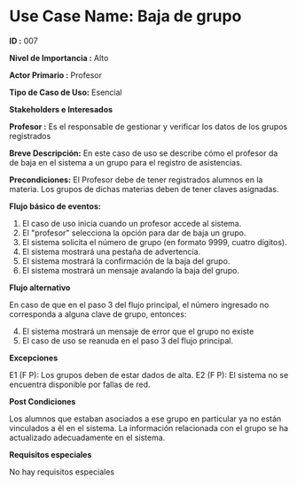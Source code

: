 # Use Case Name: Baja de grupo

**ID :** 007

**Nivel de Importancia :** Alto

**Actor Primario :** Profesor 

**Tipo de Caso de Uso:** Esencial

**Stakeholders e Interesados**

**Profesor :** Es el responsable de gestionar y verificar los datos de los grupos registrados

**Breve Descripción:** En este caso de uso se describe cómo el profesor da de baja en el sistema a un grupo para el registro de asistencias.

**Precondiciones:** El Profesor debe de tener registrados alumnos en la materia.
Los grupos de dichas materias deben de tener claves asignadas.

**Flujo básico de eventos:**
 
1. 	El caso de uso inicia cuando un profesor accede al sistema.
2. 	El "profesor" selecciona la opción para dar de baja un grupo.
3. 	El sistema solicita el número de grupo (en formato 9999, cuatro dígitos).
4. 	El sistema mostrará una pestaña de advertencia.
5.	El sistema mostrará la confirmación de la baja del grupo.
6.	El sistema mostrará un mensaje avalando la baja del grupo.
 
**Flujo alternativo**
 
En caso de que en el paso 3 del flujo principal, el número ingresado no corresponda a alguna clave de grupo, entonces:

4.   El sistema mostrará un mensaje de error que el grupo no existe 
5.   El caso de uso se reanuda en el paso 3 del flujo principal.


**Excepciones**

E1 (F P): Los grupos deben de estar dados de alta.
E2 (F P): El sistema no se encuentra disponible por fallas de red.

  
**Post Condiciones**

Los alumnos que estaban asociados a ese grupo en particular ya no están vinculados a él en el sistema.
La información relacionada con el grupo se ha actualizado adecuadamente en el sistema.

**Requisitos especiales**

No hay requisitos especiales

